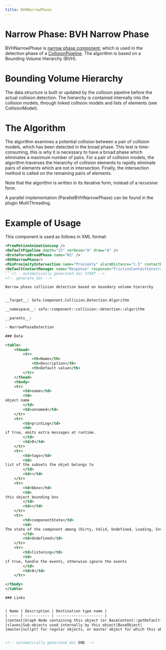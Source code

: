```yaml
---
title: BVHNarrowPhase
---
```


Narrow Phase: BVH Narrow Phase
==============================

BVHNarrowPhase is [narrow phase component](./narrowphase), which is used in the detection phase of a [CollisionPipeline](../collisionpipeline/#collision-detection).
The algorithm is based on a Bounding Volume Hierarchy (BVH).


Bounding Volume Hierarchy
=========================

The data structure is built or updated by the collision pipeline before the actual collision detection.
The hierarchy is contained internally into the collision models, through linked collision models and lists of elements (see CollisionModel).

The Algorithm
=============

The algorithm examines a potential collision between a pair of collision models, which has been detected in the broad phase.
This test is time-consuming, this is why it is necessary to have a broad phase which eliminates a maximum number of pairs.
For a pair of collision models, the algorithm traverses the hierarchy of collision elements to rapidly eliminate pairs of elements which are not in intersection.
Finally, the intersection method is called on the remaining pairs of elements.

Note that the algorithm is written in its iterative form, instead of a recursive form.

A parallel implementation (ParallelBVHNarrowPhase) can be found in the plugin MultiThreading.

Example of Usage
================

This component is used as follows in XML format:

```xml
<FreeMotionAnimationLoop />
<DefaultPipeline depth="15" verbose="0" draw="0" />
<BruteForceBroadPhase name="N2" />
<BVHNarrowPhase/>
<MinProximityIntersection name="Proximity" alarmDistance="1.5" contactDistance="1" />
<DefaultContactManager name="Response" response="FrictionContactConstraint" />
```<!-- automatically generated doc START -->
<!-- generate_doc -->

Narrow phase collision detection based on boundary volume hierarchy


__Target__: Sofa.Component.Collision.Detection.Algorithm

__namespace__: sofa::component::collision::detection::algorithm

__parents__:

- NarrowPhaseDetection

### Data

<table>
    <thead>
        <tr>
            <th>Name</th>
            <th>Description</th>
            <th>Default value</th>
        </tr>
    </thead>
    <tbody>
	<tr>
		<td>name</td>
		<td>
object name
		</td>
		<td>unnamed</td>
	</tr>
	<tr>
		<td>printLog</td>
		<td>
if true, emits extra messages at runtime.
		</td>
		<td>0</td>
	</tr>
	<tr>
		<td>tags</td>
		<td>
list of the subsets the objet belongs to
		</td>
		<td></td>
	</tr>
	<tr>
		<td>bbox</td>
		<td>
this object bounding box
		</td>
		<td></td>
	</tr>
	<tr>
		<td>componentState</td>
		<td>
The state of the component among (Dirty, Valid, Undefined, Loading, Invalid).
		</td>
		<td>Undefined</td>
	</tr>
	<tr>
		<td>listening</td>
		<td>
if true, handle the events, otherwise ignore the events
		</td>
		<td>0</td>
	</tr>

</tbody>
</table>

### Links


| Name | Description | Destination type name |
| ---- | ----------- | --------------------- |
|context|Graph Node containing this object (or BaseContext::getDefault() if no graph is used)|BaseContext|
|slaves|Sub-objects used internally by this object|BaseObject|
|master|nullptr for regular objects, or master object for which this object is one sub-objects|BaseObject|


<!-- automatically generated doc END -->
